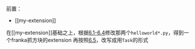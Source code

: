前置：
- [[my-extension]]

在[[my-extension]]基础之上，根据[6.1-6.4](https://docs.omniverse.nvidia.com/app_isaacsim/app_isaacsim/tutorial_required_adding_manipulator.html#)修改那两个`helloworld*.py`，得到一个franka抓方块的extension
再按照[6.5](https://docs.omniverse.nvidia.com/app_isaacsim/app_isaacsim/tutorial_required_adding_manipulator.html#what-is-a-task)，改写成用`Task`的形式